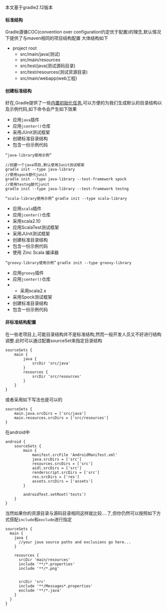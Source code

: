 本文基于gradle2.12版本

#### 标准结构
Gradle遵循COC(convention over configuration约定优于配置)的理念,默认情况下提供了与maven相同的项目结构配置
大体结构如下
- project root
    - src/main/java(测试)
    - src/main/resources
    - src/test/java(测试源码目录)
    - src/test/resources(测试资源目录)
    - src/main/webapp(web工程)

#### 创建标准结构
好在,Gradle提供了一些[内置初始化任务](https://docs.gradle.org/current/userguide/build_init_plugin.html),可以方便的为我们生成默认的目录结构以及示例代码,如下命令会产生如下效果

- 应用`java`插件
- 应用`jcenter()`仓库
- 采用JUnit测试框架
- 创建标准目录结构
- 包含一份示例代码

`“java-library使用示例”`
```
//创建一个java项目,默认使用Junit测试框架
gradle init --type java-library 
//使用spock替代junit
gradle init --type java-library --test-framework spock
//使用testng替代junit
gradle init --type java-library --test-framework testng
```
`“scala-library使用示例”`
`gradle init --type scala-library`

- 应用`scala`插件
- 应用`jcenter()`仓库
- 采用scala2.10
- 应用ScalaTest测试框架
- 采用JUnit测试框架
- 创建标准目录结构
- 包含一份示例代码
- 使用 Zinc Scala 编译器

`“groovy-library使用示例”`
`gradle init --type groovy-library`

- 应用`groovy`插件
- 应用`jcenter()`仓库
- - 采用scala2.x
- 采用Spock测试框架
- 创建标准目录结构
- 包含一份示例代码

#### 非标准结构配置
在一些老项目上,可能目录结构并不是标准结构,然而一般开发人员又不好进行结构调整.此时可以通过配置sourceSet来指定目录结构
```
sourceSets {
    main {
        java {
            srcDir 'src/java'
        }
        resources {
            srcDir 'src/resources'
        }
    }
}
```
或者采用如下写法也是可以的
```
sourceSets {
    main.java.srcDirs = ['src/java']
    main.resources.srcDirs = ['src/resources']
}
```
在android中
```
android {
    sourceSets {
        main {
            manifest.srcFile 'AndroidManifest.xml'
            java.srcDirs = ['src']
            resources.srcDirs = ['src']
            aidl.srcDirs = ['src']
            renderscript.srcDirs = ['src']
            res.srcDirs = ['res']
            assets.srcDirs = ['assets']
        }

        androidTest.setRoot('tests')
    }
}
```

当然如果你的资源目录与源码目录相同这样就比较....了,但你仍然可以按照如下方式搭配`include`和`exclude`进行指定
```
sourceSets {
  main {
    java {
      //your java source paths and exclusions go here...
    }

    resources {
      srcDir 'main/resources'
      include '**/*.properties'
      include '**/*.png'


      srcDir 'src'
      include '**/Messages*.properties'
      exclude '**/*.java'
    }
  }
}
```